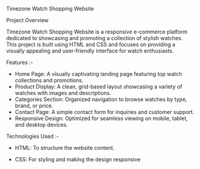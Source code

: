 Timezone Watch Shopping Website

Project Overview

Timezone Watch Shopping Website is a responsive e-commerce platform dedicated to showcasing and promoting a collection of stylish watches. This project is built using HTML and CSS and focuses on providing a visually appealing and user-friendly interface for watch enthusiasts.

Features :- 

* Home Page: A visually captivating landing page featuring top watch collections and promotions.
* Product Display: A clean, grid-based layout showcasing a variety of watches with images and descriptions.
* Categories Section: Organized navigation to browse watches by type, brand, or price.
* Contact Page: A simple contact form for inquiries and customer support.
* Responsive Design: Optimized for seamless viewing on mobile, tablet, and desktop devices.

Technologies Used :-

* HTML: To structure the website content.

* CSS: For styling and making the design responsive
